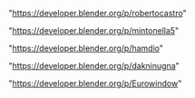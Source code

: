 "https://developer.blender.org/p/robertocastro"

"https://developer.blender.org/p/mintonella5"

"https://developer.blender.org/p/hamdio"

"https://developer.blender.org/p/dakninugna"

 
"https://developer.blender.org/p/Eurowindow"


 
